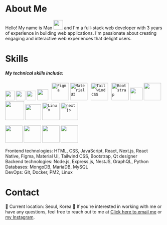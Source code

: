 <h1>About Me</h1>
Hello! My name is Max <img src="https://media0.giphy.com/media/hvRJCLFzcasrR4ia7z/giphy.gif" width="30px"> and I'm a full-stack web developer with 3 years of experience in building web applications. I'm passionate about creating engaging and interactive web experiences that delight users.
<h1>Skills</h1>
<h5>My technical skills include:</h5>
<code><img style="object-fit: cover" src="https://cdn.worldvectorlogo.com/logos/html-1.svg" width="30px"></code>
<code><img style="object-fit: cover" src="https://img2.freepng.fr/20180816/rcw/kisspng-cascading-style-sheets-logo-clip-art-css3-html-5b7617f67bd3d6.3499284915344660385072.jpg" width="30px"></code>
<code><img src="https://w1.pngwing.com/pngs/136/126/png-transparent-javascript-logo-angularjs-nodejs-computer-programming-web-development-computer-software-jquery-yellow.png" width="30px"></code>
<code><img src="https://upload.wikimedia.org/wikipedia/commons/thumb/a/a7/React-icon.svg/2300px-React-icon.svg.png" width="35px"></code>
<code> <img src="https://vectorlogo.zone/logos/figma/figma-ar21.svg" width="55px" alt="Figma"></code>
<code><img src="https://img.shields.io/badge/Material--UI-0081CB?logo=material-ui&logoColor=white" width="55px" alt="Material UI"></code>
<code> <img src="https://vectorlogo.zone/logos/tailwindcss/tailwindcss-ar21.svg" width="55px" alt="Tailwind CSS"></code>
<code> <img src="https://vectorlogo.zone/logos/getbootstrap/getbootstrap-ar21.svg" width="55px" alt="Bootstrap"></code>
<code><img src="https://miro.medium.com/v2/resize:fit:512/1*doAg1_fMQKWFoub-6gwUiQ.png" width="40px"></code>
<code><img src="https://vectorlogo.zone/logos/nodejs/nodejs-ar21.svg" width="55px"></code>
<code><img src="https://res.cloudinary.com/practicaldev/image/fetch/s--YbV36HLj--/c_imagga_scale,f_auto,fl_progressive,h_420,q_auto,w_1000/https://dev-to-uploads.s3.amazonaws.com/i/hpg6if7btrwilqkidqbe.png" width="60px"></code>
<code><img src="https://upload.wikimedia.org/wikipedia/commons/4/49/Redux.png" width="50px"></code>
<code><img src="https://vectorlogo.zone/logos/linux/linux-ar21.svg" width="55px" alt="Linux"></code>
<code><img src="https://www.vectorlogo.zone/logos/nextjs/nextjs-ar21.svg" width="55px" alt="nextjs"></code>

  <code><img src="https://vectorlogo.zone/logos/git-scm/git-scm-ar21.svg" width="55px"></code>
  <code><img src="https://vectorlogo.zone/logos/docker/docker-ar21.svg" width="55px"></code>
  <code><img src="https://vectorlogo.zone/logos/pm2io/pm2io-ar21.svg" width="55px"></code>
  <code><img src="https://www.vectorlogo.zone/logos/python/python-ar21.svg" width="55px"></code>

<p> 
Frontend technologies: HTML, CSS, JavaScript, React, Next.js, React Native, Figma, Material UI, Tailwind CSS, Bootstrap, Qt designer <br/>
Backend technologies: Node.js, Express.js, NestJS, GraphQL, Python <br/>
Databases: MongoDB, MariaDB, MySQL <br/>
DevOps: Git, Docker, PM2, Linux
</p>


<h1>Contact</h1>
📍   Current location: Seoul, Korea
📧   If you're interested in working with me or have any questions, feel free to reach out to me at <a href="mailto:yourali97@gmail.com">Click here to email me</a> or <a href="https://www.instagram.com/ali042477/" target="_blank">my Instagram</a>.
